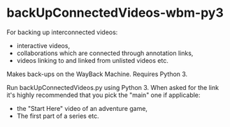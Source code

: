 # backUpConnectedVideos-wbm-py3
For backing up interconnected videos:
* interactive videos, 
* collaborations which are connected through annotation links,
* videos linking to and linked from unlisted videos etc.

Makes back-ups on the WayBack Machine. Requires Python 3.

Run backUpConnectedVideos.py using Python 3. 
When asked for the link it's highly recommended that you pick the "main" one if applicable:
* the "Start Here" video of an adventure game, 
* The first part of a series etc.
